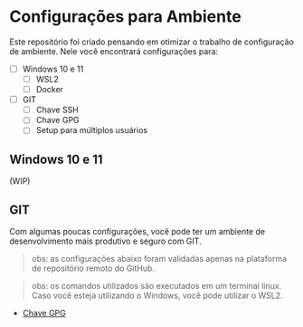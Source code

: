 # Configurações para Ambiente

Este repositório foi criado pensando em otimizar o trabalho de configuração de ambiente. Nele você encontrará configurações para:
- [ ] Windows 10 e 11
  - [ ] WSL2
  - [ ] Docker
- [ ] GIT
  - [ ] Chave SSH
  - [ ] Chave GPG
  - [ ] Setup para múltiplos usuários

## Windows 10 e 11

(WIP)

## GIT

Com algumas poucas configurações, você pode ter um ambiente de desenvolvimento mais produtivo e seguro com GIT. 

> obs: as configurações abaixo foram validadas apenas na plataforma de repositório remoto do GitHub.

> obs: os comandos utilizados são executados em um terminal linux. Caso você esteja utilizando o Windows, você pode utilizar o WSL2.


* [Chave GPG](git/gpg-key.md)